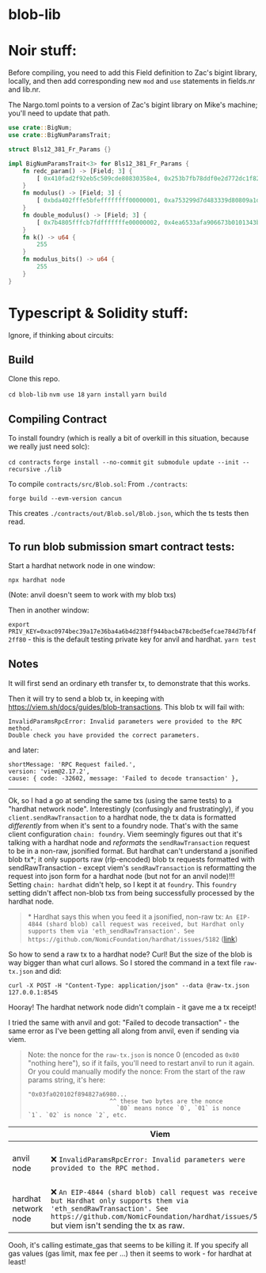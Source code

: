 # blob-lib

# Noir stuff:

Before compiling, you need to add this Field definition to Zac's bigint library, locally, and then add corresponding new `mod` and `use` statements in fields.nr and lib.nr.

The Nargo.toml points to a version of Zac's bigint library on Mike's machine; you'll need to update that path.

```rust
use crate::BigNum;
use crate::BigNumParamsTrait;

struct Bls12_381_Fr_Params {}

impl BigNumParamsTrait<3> for Bls12_381_Fr_Params {
    fn redc_param() -> [Field; 3] {
        [ 0x410fad2f92eb5c509cde80830358e4, 0x253b7fb78ddf0e2d772dc1f823b4d9, 0x008d54 ]
    }
    fn modulus() -> [Field; 3] {
        [ 0xbda402fffe5bfeffffffff00000001, 0xa753299d7d483339d80809a1d80553, 0x0073ed ]
    }
    fn double_modulus() -> [Field; 3] {
        [ 0x7b4805fffcb7fdfffffffe00000002, 0x4ea6533afa906673b0101343b00aa7, 0x00e7db ]
    }
    fn k() -> u64 {
        255
    }
    fn modulus_bits() -> u64 {
        255
    }
}
```

# Typescript & Solidity stuff:

Ignore, if thinking about circuits:

## Build

Clone this repo.

`cd blob-lib`
`nvm use 18`
`yarn install`
`yarn build`

## Compiling Contract

To install foundry (which is really a bit of overkill in this situation, because we really just need solc):

`cd contracts`
`forge install --no-commit`
`git submodule update --init --recursive ./lib`

To compile `contracts/src/Blob.sol`:
From `./contracts`:

`forge build --evm-version cancun`

This creates `./contracts/out/Blob.sol/Blob.json`, which the ts tests then read.

## To run blob submission smart contract tests:

Start a hardhat network node in one window:

`npx hardhat node`

(Note: anvil doesn't seem to work with my blob txs)

Then in another window:

`export PRIV_KEY=0xac0974bec39a17e36ba4a6b4d238ff944bacb478cbed5efcae784d7bf4f2ff80` - this is the default testing private key for anvil and hardhat.
`yarn test`

## Notes

It will first send an ordinary eth transfer tx, to demonstrate that this works.

Then it will try to send a blob tx, in keeping with https://viem.sh/docs/guides/blob-transactions. This blob tx will fail with:

```
InvalidParamsRpcError: Invalid parameters were provided to the RPC method.
Double check you have provided the correct parameters.
```

and later:

```
shortMessage: 'RPC Request failed.',
version: 'viem@2.17.2',
cause: { code: -32602, message: 'Failed to decode transaction' },
```

---

Ok, so I had a go at sending the same txs (using the same tests) to a "hardhat network node".
Interestingly (confusingly and frustratingly), if you `client.sendRawTransaction` to a hardhat node, the tx data is formatted _differently_ from when it's sent to a foundry node. That's with the same client configuration `chain: foundry`. Viem seemingly figures out that it's talking with a hardhat node and _reformats_ the `sendRawTransaction` request to be in a non-raw, jsonified format. But hardhat can't understand a jsonified blob tx\*; it only supports raw (rlp-encoded) blob tx requests formatted with sendRawTransaction - except viem's `sendRawTransaction` is reformatting the request into json form for a hardhat node (but not for an anvil node)!!! Setting `chain: hardhat` didn't help, so I kept it at `foundry`. This `foundry` setting didn't affect non-blob txs from being successfully processed by the hardhat node.

> \* Hardhat says this when you feed it a jsonified, non-raw tx:
> `An EIP-4844 (shard blob) call request was received, but Hardhat only supports them via 'eth_sendRawTransaction'. See https://github.com/NomicFoundation/hardhat/issues/5182` ([link](https://github.com/NomicFoundation/hardhat/issues/5182))

So how to send a raw tx to a hardhat node? Curl! But the size of the blob is way bigger than what curl allows. So I stored the command in a text file `raw-tx.json` and did:

`curl -X POST -H "Content-Type: application/json" --data @raw-tx.json 127.0.0.1:8545`

Hooray! The hardhat network node didn't complain - it gave me a tx receipt!

I tried the same with anvil and got: "Failed to decode transaction" - the same error as I've been getting all along from anvil, even if sending via viem.

> Note: the nonce for the `raw-tx.json` is nonce 0 (encoded as `0x80` "nothing here"), so if it fails, you'll need to restart anvil to run it again. Or you could manually modify the nonce:
> From the start of the raw params string, it's here:
>
> ```
> "0x03fa020102f894827a6980...
>                        ^^ these two bytes are the nonce
>                          `80` means nonce `0`, `01` is nonce `1`. `02` is nonce `2`, etc.
> ```

<!-- prettier-ignore -->
|   | Viem | Curl |
|---|---|---|
| anvil node  | ❌ `InvalidParamsRpcError: Invalid parameters were provided to the RPC method.`  | ❌ `InvalidParamsRpcError: Invalid parameters were provided to the RPC method.`  |
| hardhat network node | ❌ `An EIP-4844 (shard blob) call request was received, but Hardhat only supports them via 'eth_sendRawTransaction'. See https://github.com/NomicFoundation/hardhat/issues/5182` but viem isn't sending the tx as raw. | ✅ |

Oooh, it's calling estimate_gas that seems to be killing it. If you specify all gas values (gas limit, max fee per ...) then it seems to work - for hardhat at least!
